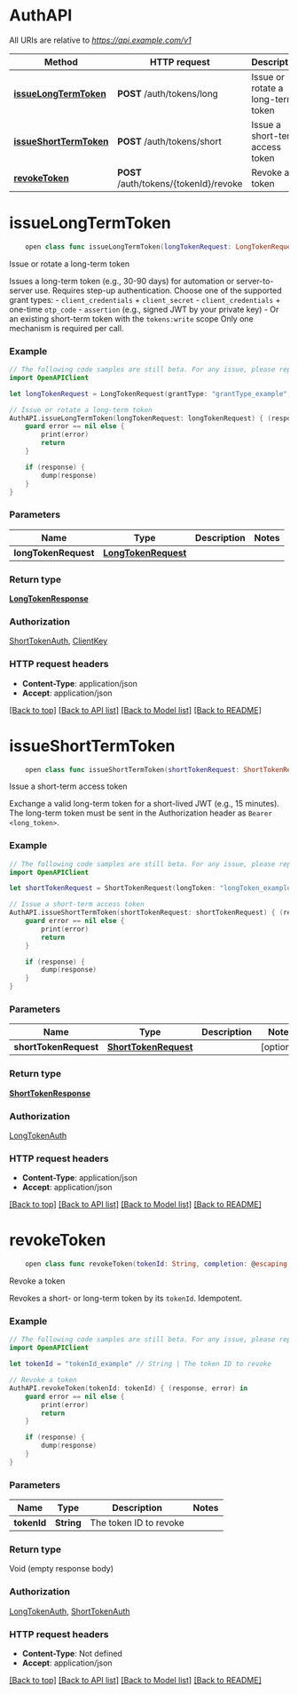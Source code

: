 # AuthAPI

All URIs are relative to *https://api.example.com/v1*

Method | HTTP request | Description
------------- | ------------- | -------------
[**issueLongTermToken**](AuthAPI.md#issuelongtermtoken) | **POST** /auth/tokens/long | Issue or rotate a long-term token
[**issueShortTermToken**](AuthAPI.md#issueshorttermtoken) | **POST** /auth/tokens/short | Issue a short-term access token
[**revokeToken**](AuthAPI.md#revoketoken) | **POST** /auth/tokens/{tokenId}/revoke | Revoke a token


# **issueLongTermToken**
```swift
    open class func issueLongTermToken(longTokenRequest: LongTokenRequest, completion: @escaping (_ data: LongTokenResponse?, _ error: Error?) -> Void)
```

Issue or rotate a long-term token

Issues a long-term token (e.g., 30-90 days) for automation or server-to-server use. Requires step-up authentication. Choose one of the supported grant types:  - `client_credentials` + `client_secret` - `client_credentials` + one-time `otp_code` - `assertion` (e.g., signed JWT by your private key) - Or an existing short-term token with the `tokens:write` scope  Only one mechanism is required per call. 

### Example
```swift
// The following code samples are still beta. For any issue, please report via http://github.com/OpenAPITools/openapi-generator/issues/new
import OpenAPIClient

let longTokenRequest = LongTokenRequest(grantType: "grantType_example", clientId: "clientId_example", clientSecret: "clientSecret_example", otpCode: "otpCode_example", assertionType: "assertionType_example", assertion: "assertion_example", scopes: ["scopes_example"], ttlSeconds: 123) // LongTokenRequest | 

// Issue or rotate a long-term token
AuthAPI.issueLongTermToken(longTokenRequest: longTokenRequest) { (response, error) in
    guard error == nil else {
        print(error)
        return
    }

    if (response) {
        dump(response)
    }
}
```

### Parameters

Name | Type | Description  | Notes
------------- | ------------- | ------------- | -------------
 **longTokenRequest** | [**LongTokenRequest**](LongTokenRequest.md) |  | 

### Return type

[**LongTokenResponse**](LongTokenResponse.md)

### Authorization

[ShortTokenAuth](../README.md#ShortTokenAuth), [ClientKey](../README.md#ClientKey)

### HTTP request headers

 - **Content-Type**: application/json
 - **Accept**: application/json

[[Back to top]](#) [[Back to API list]](../README.md#documentation-for-api-endpoints) [[Back to Model list]](../README.md#documentation-for-models) [[Back to README]](../README.md)

# **issueShortTermToken**
```swift
    open class func issueShortTermToken(shortTokenRequest: ShortTokenRequest? = nil, completion: @escaping (_ data: ShortTokenResponse?, _ error: Error?) -> Void)
```

Issue a short-term access token

Exchange a valid long-term token for a short-lived JWT (e.g., 15 minutes). The long-term token must be sent in the Authorization header as `Bearer <long_token>`. 

### Example
```swift
// The following code samples are still beta. For any issue, please report via http://github.com/OpenAPITools/openapi-generator/issues/new
import OpenAPIClient

let shortTokenRequest = ShortTokenRequest(longToken: "longToken_example", scopes: ["scopes_example"]) // ShortTokenRequest |  (optional)

// Issue a short-term access token
AuthAPI.issueShortTermToken(shortTokenRequest: shortTokenRequest) { (response, error) in
    guard error == nil else {
        print(error)
        return
    }

    if (response) {
        dump(response)
    }
}
```

### Parameters

Name | Type | Description  | Notes
------------- | ------------- | ------------- | -------------
 **shortTokenRequest** | [**ShortTokenRequest**](ShortTokenRequest.md) |  | [optional] 

### Return type

[**ShortTokenResponse**](ShortTokenResponse.md)

### Authorization

[LongTokenAuth](../README.md#LongTokenAuth)

### HTTP request headers

 - **Content-Type**: application/json
 - **Accept**: application/json

[[Back to top]](#) [[Back to API list]](../README.md#documentation-for-api-endpoints) [[Back to Model list]](../README.md#documentation-for-models) [[Back to README]](../README.md)

# **revokeToken**
```swift
    open class func revokeToken(tokenId: String, completion: @escaping (_ data: Void?, _ error: Error?) -> Void)
```

Revoke a token

Revokes a short- or long-term token by its `tokenId`. Idempotent.

### Example
```swift
// The following code samples are still beta. For any issue, please report via http://github.com/OpenAPITools/openapi-generator/issues/new
import OpenAPIClient

let tokenId = "tokenId_example" // String | The token ID to revoke

// Revoke a token
AuthAPI.revokeToken(tokenId: tokenId) { (response, error) in
    guard error == nil else {
        print(error)
        return
    }

    if (response) {
        dump(response)
    }
}
```

### Parameters

Name | Type | Description  | Notes
------------- | ------------- | ------------- | -------------
 **tokenId** | **String** | The token ID to revoke | 

### Return type

Void (empty response body)

### Authorization

[LongTokenAuth](../README.md#LongTokenAuth), [ShortTokenAuth](../README.md#ShortTokenAuth)

### HTTP request headers

 - **Content-Type**: Not defined
 - **Accept**: application/json

[[Back to top]](#) [[Back to API list]](../README.md#documentation-for-api-endpoints) [[Back to Model list]](../README.md#documentation-for-models) [[Back to README]](../README.md)

